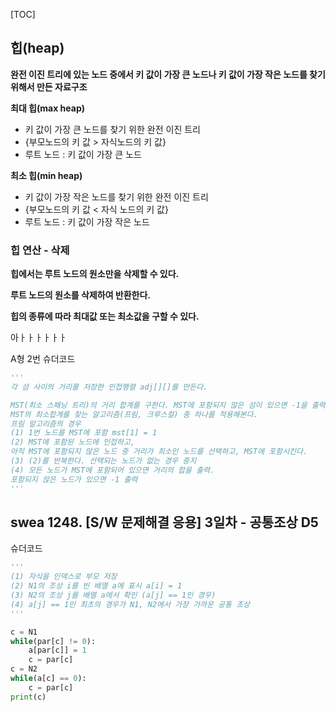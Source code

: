 [TOC]

## 힙(heap)

**완전 이진 트리에 있는 노드 중에서 키 값이 가장 큰 노드나 키 값이 가장 작은 노드를 찾기 위해서 만든 자료구조**

**최대 힙(max heap)**

- 키 값이 가장 큰 노드를 찾기 위한 완전 이진 트리
- {부모노드의 키 값 > 자식노드의 키 값}
- 루트 노드 : 키 값이 가장 큰 노드

**최소 힙(min heap)**

- 키 값이 가장 작은 노드를 찾기 위한 완전 이진 트리
- {부모노드의 키 값 < 자식 노드의 키 값}
- 루트 노드 : 키 값이 가장 작은 노드

### 힙 연산 - 삭제

**힙에서는 루트 노드의 원소만을 삭제할 수 있다.**

**루트 노드의 원소를 삭제하여 반환한다.**

**힙의 종류에 따라 최대값 또는 최소값을 구할 수 있다.**



아ㅏㅏㅏㅏㅏㅏ

A형 2번 슈더코드

```python
'''
각 섬 사이의 거리를 저장한 인접행렬 adj[][]를 만든다.

MST(최소 스패닝 트리)의 거리 합계를 구한다. MST에 포함되지 않은 섬이 있으면 -1을 출력한다.
MST의 최소합계를 찾는 알고리즘(프림, 크루스컬) 중 하나를 적용해본다.
프림 알고리즘의 경우
(1) 1번 노드를 MST에 포함 mst[1] = 1
(2) MST에 포함된 노드에 인접하고,
아직 MST에 포함되지 않은 노드 중 거리가 최소인 노드를 선택하고, MST에 포함시킨다.
(3) (2)를 반복한다. 선택되는 노드가 없는 경우 중지
(4) 모든 노드가 MST에 포함되어 있으면 거리의 합을 출력. 
포함되지 않은 노드가 있으면 -1 출력
'''
```



## swea 1248. [S/W 문제해결 응용] 3일차 - 공통조상 D5

슈더코드

```python
'''
(1) 자식을 인덱스로 부모 저장
(2) N1의 조상 i를 빈 배열 a에 표시 a[i] = 1
(3) N2의 조상 j를 배열 a에서 확인 (a[j] == 1인 경우)
(4) a[j] == 1인 최초의 경우가 N1, N2에서 가장 가까운 공통 조상
'''

c = N1
while(par[c] != 0):
    a[par[c]] = 1
    c = par[c]
c = N2
while(a[c] == 0):
    c = par[c]
print(c)
```



